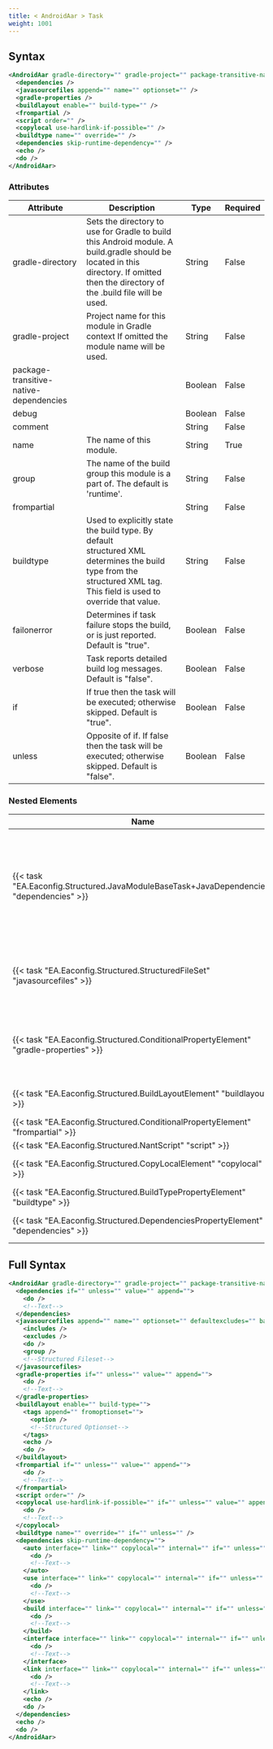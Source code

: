 ```yaml
---
title: < AndroidAar > Task
weight: 1001
---
```

## Syntax
```xml
<AndroidAar gradle-directory="" gradle-project="" package-transitive-native-dependencies="" debug="" comment="" name="" group="" frompartial="" buildtype="">
  <dependencies />
  <javasourcefiles append="" name="" optionset="" />
  <gradle-properties />
  <buildlayout enable="" build-type="" />
  <frompartial />
  <script order="" />
  <copylocal use-hardlink-if-possible="" />
  <buildtype name="" override="" />
  <dependencies skip-runtime-dependency="" />
  <echo />
  <do />
</AndroidAar>
```
### Attributes
| Attribute | Description | Type | Required |
| --------- | ----------- | ---- | -------- |
| gradle-directory | Sets the directory to use for Gradle to build this Android module. A build.gradle should be located in this directory. If omitted<br>then the directory of the .build file will be used. | String | False |
| gradle-project | Project name for this module in Gradle context If omitted the module name will be used. | String | False |
| package-transitive-native-dependencies |  | Boolean | False |
| debug |  | Boolean | False |
| comment |  | String | False |
| name | The name of this module. | String | True |
| group | The name of the build group this module is a part of. The default is &#39;runtime&#39;. | String | False |
| frompartial |  | String | False |
| buildtype | Used to explicitly state the build type. By default<br>structured XML determines the build type from the structured XML tag.<br>This field is used to override that value. | String | False |
| failonerror | Determines if task failure stops the build, or is just reported. Default is &quot;true&quot;. | Boolean | False |
| verbose | Task reports detailed build log messages.  Default is &quot;false&quot;. | Boolean | False |
| if | If true then the task will be executed; otherwise skipped. Default is &quot;true&quot;. | Boolean | False |
| unless | Opposite of if.  If false then the task will be executed; otherwise skipped. Default is &quot;false&quot;. | Boolean | False |

### Nested Elements
| Name | Description | Type | Required |
| ---- | ----------- | ---- | -------- |
| {{< task "EA.Eaconfig.Structured.JavaModuleBaseTask+JavaDependencies" "dependencies" >}}| Set the dependencies for this java module. Note that unlikely other modules, specific dependency types do not need to be defined. | {{< task "EA.Eaconfig.Structured.JavaModuleBaseTask+JavaDependencies" >}} | False |
| {{< task "EA.Eaconfig.Structured.StructuredFileSet" "javasourcefiles" >}}| Java files to display in Visual Studio for debugging purposes (not used for build). | {{< task "EA.Eaconfig.Structured.StructuredFileSet" >}} | False |
| {{< task "EA.Eaconfig.Structured.ConditionalPropertyElement" "gradle-properties" >}}| Extra values that should be added to the gradle.properties file when building this project. | {{< task "EA.Eaconfig.Structured.ConditionalPropertyElement" >}} | False |
| {{< task "EA.Eaconfig.Structured.BuildLayoutElement" "buildlayout" >}}| Sets the build steps for a project | {{< task "EA.Eaconfig.Structured.BuildLayoutElement" >}} | False |
| {{< task "EA.Eaconfig.Structured.ConditionalPropertyElement" "frompartial" >}}|  | {{< task "EA.Eaconfig.Structured.ConditionalPropertyElement" >}} | False |
| {{< task "EA.Eaconfig.Structured.NantScript" "script" >}}|  | {{< task "EA.Eaconfig.Structured.NantScript" >}} | False |
| {{< task "EA.Eaconfig.Structured.CopyLocalElement" "copylocal" >}}| Applies &#39;copylocal&#39; to all dependents | {{< task "EA.Eaconfig.Structured.CopyLocalElement" >}} | False |
| {{< task "EA.Eaconfig.Structured.BuildTypePropertyElement" "buildtype" >}}|  | {{< task "EA.Eaconfig.Structured.BuildTypePropertyElement" >}} | False |
| {{< task "EA.Eaconfig.Structured.DependenciesPropertyElement" "dependencies" >}}| Sets the dependencies for a project | {{< task "EA.Eaconfig.Structured.DependenciesPropertyElement" >}} | False |

## Full Syntax
```xml
<AndroidAar gradle-directory="" gradle-project="" package-transitive-native-dependencies="" debug="" comment="" name="" group="" frompartial="" buildtype="" failonerror="" verbose="" if="" unless="">
  <dependencies if="" unless="" value="" append="">
    <do />
    <!--Text-->
  </dependencies>
  <javasourcefiles append="" name="" optionset="" defaultexcludes="" basedir="" failonmissing="" fromfileset="" sort="" if="" unless="">
    <includes />
    <excludes />
    <do />
    <group />
    <!--Structured Fileset-->
  </javasourcefiles>
  <gradle-properties if="" unless="" value="" append="">
    <do />
    <!--Text-->
  </gradle-properties>
  <buildlayout enable="" build-type="">
    <tags append="" fromoptionset="">
      <option />
      <!--Structured Optionset-->
    </tags>
    <echo />
    <do />
  </buildlayout>
  <frompartial if="" unless="" value="" append="">
    <do />
    <!--Text-->
  </frompartial>
  <script order="" />
  <copylocal use-hardlink-if-possible="" if="" unless="" value="" append="">
    <do />
    <!--Text-->
  </copylocal>
  <buildtype name="" override="" if="" unless="" />
  <dependencies skip-runtime-dependency="">
    <auto interface="" link="" copylocal="" internal="" if="" unless="" value="" append="">
      <do />
      <!--Text-->
    </auto>
    <use interface="" link="" copylocal="" internal="" if="" unless="" value="" append="">
      <do />
      <!--Text-->
    </use>
    <build interface="" link="" copylocal="" internal="" if="" unless="" value="" append="">
      <do />
      <!--Text-->
    </build>
    <interface interface="" link="" copylocal="" internal="" if="" unless="" value="" append="">
      <do />
      <!--Text-->
    </interface>
    <link interface="" link="" copylocal="" internal="" if="" unless="" value="" append="">
      <do />
      <!--Text-->
    </link>
    <echo />
    <do />
  </dependencies>
  <echo />
  <do />
</AndroidAar>
```
